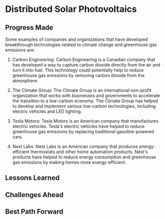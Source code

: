 # Distributed Solar Photovoltaics

## Progress Made



Some examples of companies and organizations that have developed breakthrough technologies related to climate change and greenhouse gas emissions are:

1. Carbon Engineering: Carbon Engineering is a Canadian company that has developed a way to capture carbon dioxide directly from the air and turn it into fuel. This technology could potentially help to reduce greenhouse gas emissions by removing carbon dioxide from the atmosphere.

2. The Climate Group: The Climate Group is an international non-profit organization that works with businesses and governments to accelerate the transition to a low-carbon economy. The Climate Group has helped to develop and implement various low-carbon technologies, including electric vehicles and LED lighting.

3. Tesla Motors: Tesla Motors is an American company that manufactures electric vehicles. Tesla's electric vehicles have helped to reduce greenhouse gas emissions by replacing traditional gasoline-powered cars.

4. Nest Labs: Nest Labs is an American company that produces energy-efficient thermostats and other home automation products. Nest's products have helped to reduce energy consumption and greenhouse gas emissions by making homes more energy-efficient.

## Lessons Learned



## Challenges Ahead



## Best Path Forward


